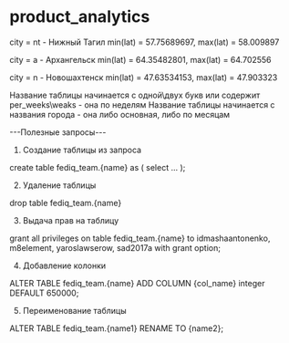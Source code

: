 # product_analytics

city = nt - Нижный Тагил   min(lat) = 57.75689697, max(lat) = 58.009897 

city = a  - Архангельск    min(lat) = 64.35482801, max(lat) = 64.702556 

city = n  - Новошахтенск   min(lat) = 47.63534153, max(lat) = 47.903323

Название таблицы начинается с одной\двух букв или содержит per_weeks\weaks - она по неделям
Название таблицы начинается с названия города - она либо основная, либо по месяцам

---Полезные запросы---
1. Создание таблицы из запроса

create table fediq_team.{name} as (
  select ...
);

2. Удаление таблицы

drop table fediq_team.{name}

3. Выдача прав на таблицу

grant all privileges on table fediq_team.{name} to 
idmashaantonenko, 
m8element,
yaroslawserow,
sad2017a
with grant option;

4. Добавление колонки

ALTER TABLE fediq_team.{name} ADD COLUMN {сol_name} integer DEFAULT 650000;

5. Переименование таблицы

ALTER TABLE fediq_team.{name1}
RENAME TO {name2};

